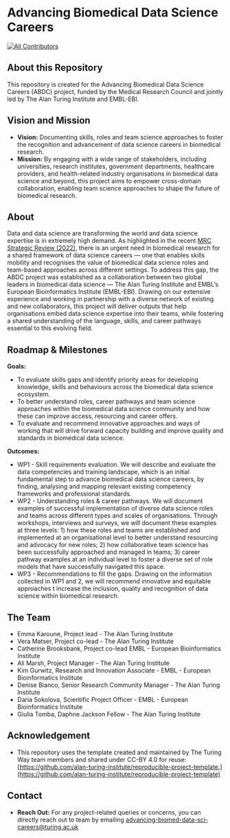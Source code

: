 # Advancing Biomedical Data Science Careers
<!-- ALL-CONTRIBUTORS-BADGE:START - Do not remove or modify this section -->
[![All Contributors](https://img.shields.io/badge/all_contributors-6-orange.svg?style=flat-square)](#contributors-)
<!-- ALL-CONTRIBUTORS-BADGE:END -->

## About this Repository

This repository is created for the Advancing Biomedical Data Science Careers (ABDC) project, funded by the Medical Research Council and jointly led by The Alan Turing Institute and EMBL-EBI.

## Vision and Mission

- **Vision:** Documenting skills, roles and team science approaches to foster the recognition and advancement of data science careers in biomedical research.
- **Mission:** By engaging with a wide range of stakeholders, including universities, research institutes, government departments, healthcare providers, and health-related industry organisations in biomedical data science and beyond, this project aims to empower cross-domain collaboration, enabling team science approaches to shape the future of biomedical research.
  
## About

Data and data science are transforming the world and data science expertise is in extremely high demand. As highlighted in the recent [MRC Strategic Review (2022)](https://www.ukri.org/wp-content/uploads/2022/09/MRC-200922-MRCStratrgicDeliveryPlan.pdf), there is an urgent need in biomedical research for a shared framework of data science careers — one that enables skills mobility and recognises the value of biomedical data science roles and team-based approaches across different settings.
To address this gap, the ABDC project was established as a collaboration between two global leaders in biomedical data science — The Alan Turing Institute and EMBL’s European Bioinformatics Institute (EMBL-EBI). Drawing on our extensive experience and working in partnership with a diverse network of existing and new collaborators, this project will deliver outputs that help organisations embed data science expertise into their teams, while fostering a shared understanding of the language, skills, and career pathways essential to this evolving field.

## Roadmap & Milestones

**Goals:**
- To evaluate skills gaps and identify priority areas for developing knowledge, skills and behaviours across the biomedical data science ecosystem.
- To better understand roles, career pathways and team science approaches within the biomedical data science community and how these can improve access, resourcing and career offers.
- To evaluate and recommend innovative approaches and ways of working that will  drive forward capacity building and improve quality and standards in biomedical data science. 

**Outcomes:**
- WP1 - Skill requirements evaluation.
  We will describe and evaluate the data competencies and training landscape, which is an initial fundamental step to advance biomedical data science careers, by finding,
  analysing and mapping relevant existing competency frameworks and professional standards.
- WP2 - Understanding roles & career pathways.
  We will document examples of successful implementation of diverse data science roles and teams across different types and scales of organisations. Through workshops,
  interviews and surveys, we will document these examples at three levels: 1) how these roles and teams are established and implemented at an organisational level to 
  better understand resourcing and advocacy for new roles; 2) how collaborative team science has been successfully approached and managed in teams; 3) career pathway
  examples at an individual level to foster a diverse set of role models that have successfully navigated this space.
- WP3 - Recommendations to fill the gaps.
  Drawing on the information collected in WP1 and 2, we will recommend innovative and equitable approaches t increase the inclusion, quality and recognition of data
  science within biomedical research.
  
## The Team

- Emma Karoune, Project lead - The Alan Turing Institute
- Vera Matser, Project co-lead - The Alan Turing Institute
- Catherine Brooksbank, Project co-lead EMBL - European Bioinformatics Institute
- Ali Marsh, Project Manager - The Alan Turing Institute
- Kim Gurwitz, Research and Innovation Associate - EMBL - European Bioinformatics Institute
- Denise Bianco, Senior Research Community Manager - The Alan Turing Institute
- Daria Sokolova, Scientific Project Officer - EMBL - European Bioinformatics Institute
- Giulia Tomba, Daphne Jackson Fellow - The Alan Turing Institute

## Acknowledgement

- This repository uses the template created and maintained by The Turing Way team members and shared under CC-BY 4.0 for reuse: [https://github.com/alan-turing-institute/reproducible-project-template.](https://github.com/alan-turing-institute/reproducible-project-template)

## Contact

- **Reach Out:** For any project-related queries or concerns, you can directly reach out to team by emailing [advancing-biomed-data-sci-careers@turing.ac.uk](advancing-biomed-data-sci-careers@turing.ac.uk)
